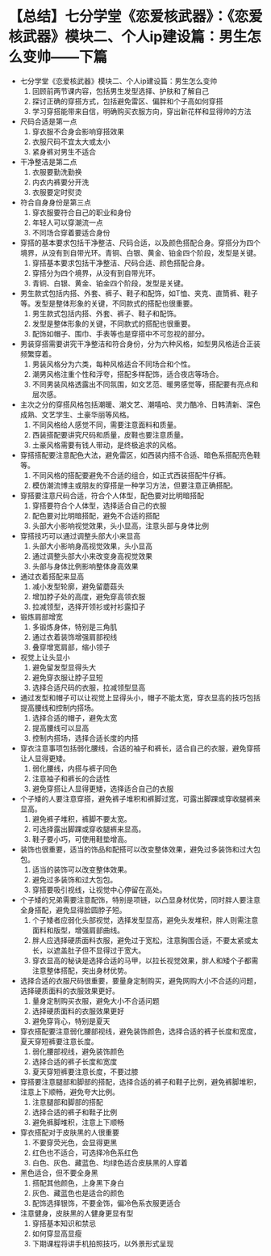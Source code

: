 # 【总结】七分学堂《恋爱核武器》：《恋爱核武器》模块二、个人ip建设篇：男生怎么变帅——下篇

-   七分学堂《恋爱核武器》模块二、个人ip建设篇：男生怎么变帅
    1.  回顾前两节课内容，包括男生发型选择、护肤和了解自己
    2.  探讨正确的穿搭方式，包括避免雷区、偏胖和个子高如何穿搭
    3.  学习穿搭能带来自信，明确购买衣服方向，穿出新花样和显得帅的方法
-   尺码合适是第一点
    1.  穿衣服不合身会影响穿搭效果
    2.  衣服尺码不宜太大或太小
    3.  紧身裤对男生不适合
-   干净整洁是第二点
    1.  衣服要勤洗勤换
    2.  内衣内裤要分开洗
    3.  衣服要定时熨烫
-   符合自身身份是第三点
    1.  穿衣服要符合自己的职业和身份
    2.  年轻人可以穿潮流一点
    3.  不同场合穿着要适合身份
-   穿搭的基本要求包括干净整洁、尺码合适，以及颜色搭配合身。穿搭分为四个境界，从没有到自带光环。青铜、白银、黄金、铂金四个阶段，发型是关键。
    1.  穿搭基本要求包括干净整洁、尺码合适、颜色搭配合身。
    2.  穿搭分为四个境界，从没有到自带光环。
    3.  青铜、白银、黄金、铂金四个阶段，发型是关键。
-   男生款式包括内搭、外套、裤子、鞋子和配饰，如T恤、夹克、直筒裤、鞋子等。发型是整体形象的关键，不同款式的搭配也很重要。
    1.  男生款式包括内搭、外套、裤子、鞋子和配饰。
    2.  发型是整体形象的关键，不同款式的搭配也很重要。
    3.  配饰如帽子、围巾、手表等也是穿搭中不可忽视的部分。
-   男装穿搭需要讲究干净整洁和符合身份，分为六种风格，如型男风格适合正装频繁穿着。
    1.  男装风格分为六类，每种风格适合不同场合和个性。
    2.  潮男风格注重个性和浮夸，搭配多样配饰，适合夜店等场合。
    3.  不同男装风格透露出不同氛围，如文艺范、暖男感觉等，搭配要有亮点和层次感。
-   主次之分的穿搭风格包括潮暖、潮文艺、潮嘻哈、灵力酷冷、日韩清新、深色成熟、文艺学生、土豪华丽等风格。
    1.  不同风格给人感觉不同，需要注意面料和质量。
    2.  西装搭配要讲究尺码和质量，皮鞋也要注意质量。
    3.  土豪风格需要有钱人带动，是终极追求的风格。
-   穿搭搭配要注意配色大法，避免雷区，如西装内搭不合适、暗色系搭配亮色鞋等。
    1.  不同风格的搭配要避免不合适的组合，如正式西装搭配牛仔裤。
    2.  模仿潮流博主或朋友的穿搭是一种学习方法，但要注意正确搭配。
-   穿搭要注意尺码合适，符合个人体型，配色要对比明暗搭配
    1.  穿搭要符合个人体型，选择适合自己的衣服
    2.  配色要对比明暗搭配，避免不合适的搭配
    3.  头部大小影响视觉效果，头小显高，注意头部与身体比例
-   穿搭技巧可以通过调整头部大小来显高
    1.  头部大小影响身高视觉效果，头小显高
    2.  通过调整头部大小来改变身高视觉效果
    3.  头部与身体比例影响整体身高效果
-   通过衣着搭配来显高
    1.  减小发型轮廓，避免留蘑菇头
    2.  增加脖子处的高度，避免穿高领衣服
    3.  拉减领型，选择开领衫或衬衫露扣子
-   锻炼肩部增宽
    1.  多锻炼身体，特别是三角肌
    2.  通过衣着装饰增强肩部视线
    3.  叠穿增宽肩部，缩小领子
-   视觉上让头显小
    1.  避免留发型显得头大
    2.  避免穿衣服让脖子显短
    3.  选择合适尺码的衣服，拉减领型显高
-   通过发型和帽子可以让视觉上显得头小，帽子不能太宽，穿衣显高的技巧包括提高腰线和控制内搭场。
    1.  选择合适的帽子，避免太宽
    2.  提高腰线可以显高
    3.  控制内搭场，选择合适长度的内搭
-   穿衣注意事项包括弱化腰线，合适的袖子和裤长，适合自己的衣服，避免穿搭让人显得更矮。
    1.  弱化腰线，内搭与裤子同色
    2.  注意袖子和裤长的合适性
    3.  避免穿搭让人显得更矮，选择适合自己的衣服
-   个子矮的人要注意穿搭，避免裤子堆积和裤脚过宽，可露出脚踝或穿收腿裤来显高。
    1.  避免裤子堆积，裤脚不要太宽。
    2.  可选择露出脚踝或穿收腿裤来显高。
    3.  鞋子要小巧，可使用鞋垫增高。
-   装饰也很重要，适当的饰品和配搭可以改变整体效果，避免过多装饰和过大包包。
    1.  适当的装饰可以改变整体效果。
    2.  避免过多装饰和过大包包。
    3.  穿搭要吸引视线，让视觉中心停留在高处。
-   个子矮的兄弟需要注意配饰，特别是项链，以凸显身材优势，同时胖人要注意全身搭配，避免显得脸圆脖子短。
    1.  个子矮者应弱化头部视觉，选择发型显高，避免头发堆积，胖人则需注意面料和版型，增强肩部曲线。
    2.  胖人应选择硬质面料衣服，避免过于宽松，注意胸围合适，不要太紧或太长，以遮盖肚子但不显得过于宽大。
    3.  穿衣显高的秘诀是选择合适的马甲，以拉长视觉效果，胖人和矮个子都需注意整体搭配，突出身材优势。
-   选择合适的衣服尺码很重要，要量身定制购买，避免网购大小不合适的问题，选择硬质面料的衣服效果更好。
    1.  量身定制购买衣服，避免大小不合适问题
    2.  选择硬质面料的衣服效果更好
    3.  避免穿背心，特别是夏天
-   穿衣搭配要注意弱化腰部视线，避免装饰颜色，选择合适的裤子长度和宽度，夏天穿短裤要注意长度。
    1.  弱化腰部视线，避免装饰颜色
    2.  选择合适的裤子长度和宽度
    3.  夏天穿短裤要注意长度，不要过膝
-   穿搭要注意腿部和脚部的搭配，选择合适的裤子和鞋子比例，避免裤脚堆积，注意上下顺畅，避免夸大比例。
    1.  注意腿部和脚部的搭配
    2.  选择合适的裤子和鞋子比例
    3.  避免裤脚堆积，注意上下顺畅
-   穿衣搭配对于皮肤黑的人很重要
    1.  不要穿荧光色，会显得更黑
    2.  红色也不适合，可选择冷色系红色
    3.  白色、灰色、藏蓝色、均绿色适合皮肤黑的人穿着
-   黑色适合，但不要全身黑
    1.  搭配其他颜色，上身黑下身白
    2.  灰色、藏蓝色也是适合的颜色
    3.  配饰选择银饰，不要金饰，偏冷色系衣服更适合
-   注意健身，皮肤黑的人健身更显有型
    1.  穿搭基本知识和禁忌
    2.  如何穿显高显瘦
    3.  下期课程将讲手机拍照技巧，以外景形式呈现